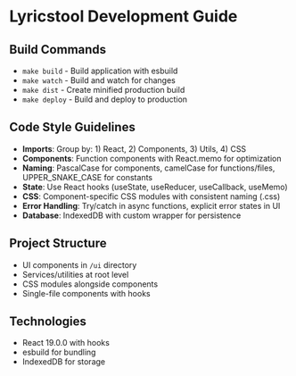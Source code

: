 # Lyricstool Development Guide

## Build Commands
- `make build` - Build application with esbuild
- `make watch` - Build and watch for changes
- `make dist` - Create minified production build
- `make deploy` - Build and deploy to production

## Code Style Guidelines
- **Imports**: Group by: 1) React, 2) Components, 3) Utils, 4) CSS
- **Components**: Function components with React.memo for optimization
- **Naming**: PascalCase for components, camelCase for functions/files, UPPER_SNAKE_CASE for constants
- **State**: Use React hooks (useState, useReducer, useCallback, useMemo)
- **CSS**: Component-specific CSS modules with consistent naming (.css)
- **Error Handling**: Try/catch in async functions, explicit error states in UI
- **Database**: IndexedDB with custom wrapper for persistence

## Project Structure
- UI components in `/ui` directory
- Services/utilities at root level
- CSS modules alongside components
- Single-file components with hooks

## Technologies
- React 19.0.0 with hooks
- esbuild for bundling
- IndexedDB for storage